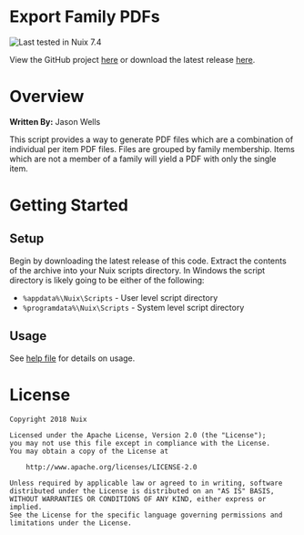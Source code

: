 Export Family PDFs
==================

![Last tested in Nuix 7.4](https://img.shields.io/badge/Nuix-7.4-green.svg)

View the GitHub project [here](https://github.com/NuixSDK/Export-Family-PDFs) or download the latest release [here](https://github.com/NuixSDK/Export-Family-PDFs/releases).

# Overview

**Written By:** Jason Wells

This script provides a way to generate PDF files which are a combination of individual per item PDF files. Files are grouped by family membership. Items which are not a member of a family will yield a PDF with only the single item.

# Getting Started

## Setup

Begin by downloading the latest release of this code.  Extract the contents of the archive into your Nuix scripts directory.  In Windows the script directory is likely going to be either of the following:

- `%appdata%\Nuix\Scripts` - User level script directory
- `%programdata%\Nuix\Scripts` - System level script directory

## Usage

See [help file](https://github.com/NuixSDK/Export-Family-PDFs/blob/master/Ruby/ExportFamilyPDFs.nuixscript/Help.md) for details on usage.

# License

```
Copyright 2018 Nuix

Licensed under the Apache License, Version 2.0 (the "License");
you may not use this file except in compliance with the License.
You may obtain a copy of the License at

    http://www.apache.org/licenses/LICENSE-2.0

Unless required by applicable law or agreed to in writing, software
distributed under the License is distributed on an "AS IS" BASIS,
WITHOUT WARRANTIES OR CONDITIONS OF ANY KIND, either express or implied.
See the License for the specific language governing permissions and
limitations under the License.
```